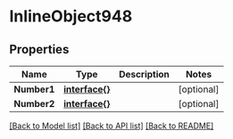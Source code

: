 # InlineObject948

## Properties

Name | Type | Description | Notes
------------ | ------------- | ------------- | -------------
**Number1** | [**interface{}**](.md) |  | [optional] 
**Number2** | [**interface{}**](.md) |  | [optional] 

[[Back to Model list]](../README.md#documentation-for-models) [[Back to API list]](../README.md#documentation-for-api-endpoints) [[Back to README]](../README.md)


